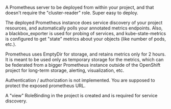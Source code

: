 A Prometheus server to be deployed from within your project, and that
doesn't require the "cluster-reader" role. Super easy to deploy.

The deployed Prometheus instance does service discovery of your project
resources, and automatically polls your annotated metrics endpoints.
Also, a blackbox_exporter is used for probing of services, and
kube-state-metrics is configured to get "state" metrics about your
objects (like number of pods, etc.).

Prometheus uses EmptyDir for storage, and retains metrics only for 2
hours. It is meant to be used only as temporary storage for the metrics,
which can be federated from a bigger Prometheus instance outside of the
OpenShift project for long-term storage, alerting, visualization, etc.

Authentication / authorization is not implemented. You are supposed to
protect the exposed prometheus URL.

A "view" RoleBinding in the project is created and is required for
service discovery.

